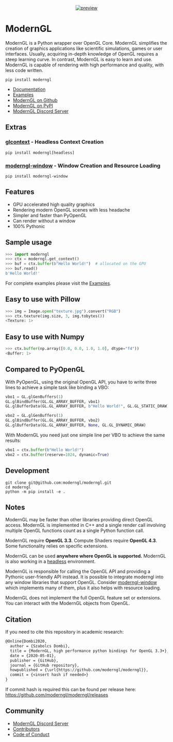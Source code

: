 <div align="center">

[![preview](https://github.com/moderngl/moderngl/assets/11232402/b314f7af-0c0a-4b7d-b4f5-857f426454ca)](#readme)

</div>

# ModernGL

ModernGL is a Python wrapper over OpenGL Core. ModernGL simplifies the creation of graphics applications like scientific simulations, games or user interfaces.
Usually, acquiring in-depth knowledge of OpenGL requires a steep learning curve. In contrast, ModernGL is easy to learn and use.
ModernGL is capable of rendering with high performance and quality, with less code written.

```
pip install moderngl
```

- [Documentation](https://moderngl.readthedocs.io/)
- [Examples](https://github.com/moderngl/moderngl/tree/master/examples/#readme)
- [ModernGL on Github](https://github.com/moderngl/moderngl/)
- [ModernGL on PyPI](https://pypi.org/project/ModernGL/)
- [ModernGL Discord Server](https://discord.gg/UEMtW8D)

## Extras

### [glcontext](https://github.com/moderngl/glcontext) - Headless Context Creation

```
pip install moderngl[headless]
```

### [moderngl-window](https://github.com/moderngl/moderngl-window) - Window Creation and Resource Loading

```
pip install moderngl-window
```

## Features

- GPU accelerated high quality graphics
- Rendering modern OpenGL scenes with less headache
- Simpler and faster than PyOpenGL
- Can render without a window
- 100% Pythonic

## Sample usage

```py
>>> import moderngl
>>> ctx = moderngl.get_context()
>>> buf = ctx.buffer(b"Hello World!")  # allocated on the GPU
>>> buf.read()
b'Hello World!'
```

For complete examples please visit the [Examples](https://github.com/moderngl/moderngl/tree/master/examples/#readme).

## Easy to use with Pillow

```py
>>> img = Image.open("texture.jpg").convert("RGB")
>>> ctx.texture(img.size, 3, img.tobytes())
<Texture: 1>
```

## Easy to use with Numpy

```py
>>> ctx.buffer(np.array([0.0, 0.0, 1.0, 1.0], dtype="f4"))
<Buffer: 1>
```

## Compared to PyOpenGL

With PyOpenGL, using the original OpenGL API, you have to write three lines to
achieve a simple task like binding a VBO:

```py
vbo1 = GL.glGenBuffers(1)
GL.glBindBuffer(GL.GL_ARRAY_BUFFER, vbo1)
GL.glBufferData(GL.GL_ARRAY_BUFFER, b"Hello World!", GL.GL_STATIC_DRAW)

vbo2 = GL.glGenBuffers(1)
GL.glBindBuffer(GL.GL_ARRAY_BUFFER, vbo2)
GL.glBufferData(GL.GL_ARRAY_BUFFER, None, GL.GL_DYNAMIC_DRAW)
```

With ModernGL you need just one simple line per VBO to achieve the same results:

```py
vbo1 = ctx.buffer(b"Hello World!")
vbo2 = ctx.buffer(reserve=1024, dynamic=True)
```

## Development

```
git clone git@github.com:moderngl/moderngl.git
cd moderngl
python -m pip install -e .
```

## Notes

ModernGL may be faster than other libraries providing direct OpenGL access.
ModernGL is implemented in C++ and a single render call involving multiple OpenGL functions count as a single Python function call.

ModernGL require **OpenGL 3.3**. Compute Shaders require **OpenGL 4.3**.
Some functionality relies on specific extensions.

ModernGL can be used **anywhere where OpenGL is supported.** ModernGL is also working in a [headless](examples/headless) environment.

ModernGL is responsible for calling the OpenGL API and providing a Pythonic user-friendly API instead.
It is possible to integrate moderngl into any window libraries that support OpenGL.
Consider [moderngl-window](https://github.com/moderngl/moderngl-window) which implements many of them, plus it also helps with resource loading.

ModernGL does not implement the full OpenGL feature set or extensions. You can interact with the ModernGL objects from OpenGL.

## Citation

If you need to cite this repository in academic research:

```txt
@Online{Dombi2020,
  author = {Szabolcs Dombi},
  title = {ModernGL, high performance python bindings for OpenGL 3.3+},
  date = {2020-05-01},
  publisher = {GitHub},
  journal = {GitHub repository},
  howpublished = {\url{https://github.com/moderngl/moderngl}},
  commit = {<insert hash if needed>}
}
```

If commit hash is required this can be found per release here:
https://github.com/moderngl/moderngl/releases

## Community

- [ModernGL Discord Server](https://discord.gg/UEMtW8D)
- [Contributors](https://github.com/moderngl/moderngl/graphs/contributors)
- [Code of Conduct](https://github.com/moderngl/moderngl/blob/master/.github/CODE_OF_CONDUCT.md)
